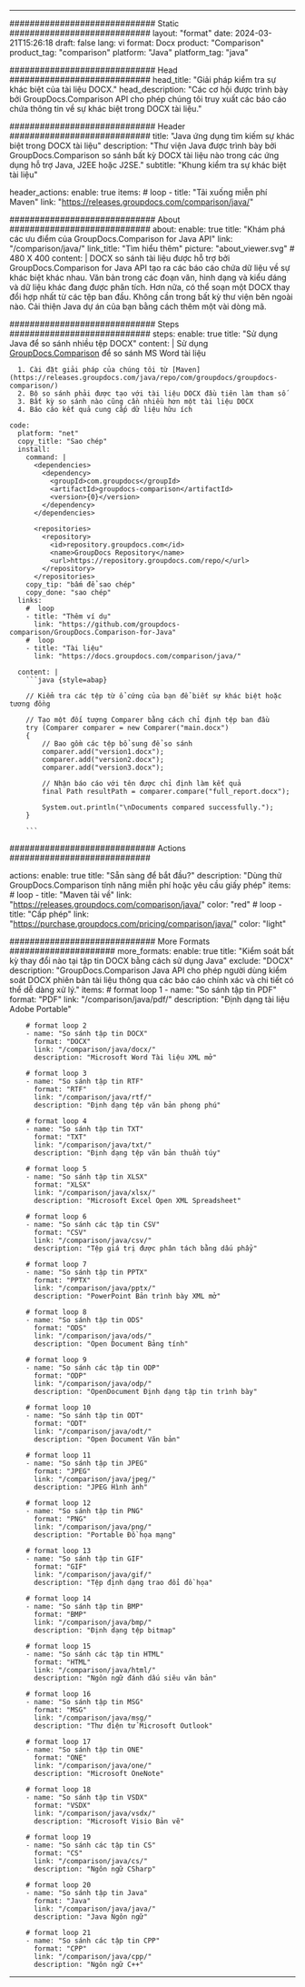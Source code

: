 
---
############################# Static ############################
layout: "format"
date:  2024-03-21T15:26:18
draft: false
lang: vi
format: Docx
product: "Comparison"
product_tag: "comparison"
platform: "Java"
platform_tag: "java"

############################# Head ############################
head_title: "Giải pháp kiểm tra sự khác biệt của tài liệu DOCX."
head_description: "Các cơ hội được trình bày bởi GroupDocs.Comparison API cho phép chúng tôi truy xuất các báo cáo chứa thông tin về sự khác biệt trong DOCX tài liệu."

############################# Header ############################
title: "Java ứng dụng tìm kiếm sự khác biệt trong DOCX tài liệu" 
description: "Thư viện Java được trình bày bởi GroupDocs.Comparison so sánh bất kỳ DOCX tài liệu nào trong các ứng dụng hỗ trợ Java, J2EE hoặc J2SE."
subtitle: "Khung kiểm tra sự khác biệt tài liệu"  

header_actions:
  enable: true
  items:
    #  loop
    - title: "Tải xuống miễn phí Maven"
      link: "https://releases.groupdocs.com/comparison/java/"
      
############################# About ############################
about:
    enable: true
    title: "Khám phá các ưu điểm của GroupDocs.Comparison for Java API"
    link: "/comparison/java/"
    link_title: "Tìm hiểu thêm"
    picture: "about_viewer.svg" # 480 X 400
    content: |
       DOCX so sánh tài liệu được hỗ trợ bởi GroupDocs.Comparison for Java API tạo ra các báo cáo chứa dữ liệu về sự khác biệt khác nhau. Văn bản trong các đoạn văn, hình dạng và kiểu dáng và dữ liệu khác đang được phân tích. Hơn nữa, có thể soạn một DOCX thay đổi hợp nhất từ các tệp ban đầu. Không cần trong bất kỳ thư viện bên ngoài nào. Cải thiện Java dự án của bạn bằng cách thêm một vài dòng mã.

############################# Steps ############################
steps:
    enable: true
    title: "Sử dụng Java để so sánh nhiều tệp DOCX"
    content: |
      Sử dụng [GroupDocs.Comparison](https://products.groupdocs.com/comparison/java/) để so sánh MS Word tài liệu
      
      1. Cài đặt giải pháp của chúng tôi từ [Maven](https://releases.groupdocs.com/java/repo/com/groupdocs/groupdocs-comparison/)
      2. Bộ so sánh phải được tạo với tài liệu DOCX đầu tiên làm tham số
      3. Bất kỳ so sánh nào cũng cần nhiều hơn một tài liệu DOCX
      4. Báo cáo kết quả cung cấp dữ liệu hữu ích
   
    code:
      platform: "net"
      copy_title: "Sao chép"
      install:
        command: |
          <dependencies>
            <dependency>
              <groupId>com.groupdocs</groupId>
              <artifactId>groupdocs-comparison</artifactId>
              <version>{0}</version>
            </dependency>
          </dependencies>

          <repositories>
            <repository>
              <id>repository.groupdocs.com</id>
              <name>GroupDocs Repository</name>
              <url>https://repository.groupdocs.com/repo/</url>
            </repository>
          </repositories>
        copy_tip: "bấm để sao chép"
        copy_done: "sao chép"
      links:
        #  loop
        - title: "Thêm ví dụ"
          link: "https://github.com/groupdocs-comparison/GroupDocs.Comparison-for-Java"
        #  loop
        - title: "Tài liệu"
          link: "https://docs.groupdocs.com/comparison/java/"
          
      content: |
        ```java {style=abap}

        // Kiểm tra các tệp từ ổ cứng của bạn để biết sự khác biệt hoặc tương đồng

        // Tạo một đối tượng Comparer bằng cách chỉ định tệp ban đầu
        try (Comparer comparer = new Comparer("main.docx") 
        {
            // Bao gồm các tệp bổ sung để so sánh
        	comparer.add("version1.docx");
            comparer.add("version2.docx");
            comparer.add("version3.docx");

            // Nhận báo cáo với tên được chỉ định làm kết quả
            final Path resultPath = comparer.compare("full_report.docx"); 

            System.out.println("\nDocuments compared successfully.");
        }
        
        ```            

############################# Actions ############################

actions:
  enable: true
  title: "Sẵn sàng để bắt đầu?"
  description: "Dùng thử GroupDocs.Comparison tính năng miễn phí hoặc yêu cầu giấy phép"
  items:
    #  loop
    - title: "Maven tải về"
      link: "https://releases.groupdocs.com/comparison/java/"
      color: "red"
        #  loop
    - title: "Cấp phép"
      link: "https://purchase.groupdocs.com/pricing/comparison/java/"
      color: "light"


############################# More Formats #####################
more_formats:
    enable: true
    title: "Kiểm soát bất kỳ thay đổi nào tại tập tin DOCX bằng cách sử dụng Java"
    exclude: "DOCX"
    description: "GroupDocs.Comparison Java API cho phép người dùng kiểm soát DOCX phiên bản tài liệu thông qua các báo cáo chính xác và chi tiết có thể dễ dàng xử lý."
    items: 
        # format loop 1
        - name: "So sánh tập tin PDF"
          format: "PDF"
          link: "/comparison/java/pdf/"
          description: "Định dạng tài liệu Adobe Portable"

        # format loop 2
        - name: "So sánh tập tin DOCX"
          format: "DOCX"
          link: "/comparison/java/docx/"
          description: "Microsoft Word Tài liệu XML mở"

        # format loop 3
        - name: "So sánh tập tin RTF"
          format: "RTF"
          link: "/comparison/java/rtf/"
          description: "Định dạng tệp văn bản phong phú"

        # format loop 4
        - name: "So sánh tập tin TXT"
          format: "TXT"
          link: "/comparison/java/txt/"
          description: "Định dạng tệp văn bản thuần túy"

        # format loop 5
        - name: "So sánh tập tin XLSX"
          format: "XLSX"
          link: "/comparison/java/xlsx/"
          description: "Microsoft Excel Open XML Spreadsheet"

        # format loop 6
        - name: "So sánh các tập tin CSV"
          format: "CSV"
          link: "/comparison/java/csv/"
          description: "Tệp giá trị được phân tách bằng dấu phẩy"

        # format loop 7
        - name: "So sánh tập tin PPTX"
          format: "PPTX"
          link: "/comparison/java/pptx/"
          description: "PowerPoint Bản trình bày XML mở"

        # format loop 8
        - name: "So sánh tập tin ODS"
          format: "ODS"
          link: "/comparison/java/ods/"
          description: "Open Document Bảng tính"

        # format loop 9
        - name: "So sánh các tập tin ODP"
          format: "ODP"
          link: "/comparison/java/odp/"
          description: "OpenDocument Định dạng tập tin trình bày"

        # format loop 10
        - name: "So sánh tập tin ODT"
          format: "ODT"
          link: "/comparison/java/odt/"
          description: "Open Document Văn bản"

        # format loop 11
        - name: "So sánh tập tin JPEG"
          format: "JPEG"
          link: "/comparison/java/jpeg/"
          description: "JPEG Hình ảnh"

        # format loop 12
        - name: "So sánh tập tin PNG"
          format: "PNG"
          link: "/comparison/java/png/"
          description: "Portable Đồ họa mạng"

        # format loop 13
        - name: "So sánh tập tin GIF"
          format: "GIF"
          link: "/comparison/java/gif/"
          description: "Tệp định dạng trao đổi đồ họa"

        # format loop 14
        - name: "So sánh tập tin BMP"
          format: "BMP"
          link: "/comparison/java/bmp/"
          description: "Định dạng tệp bitmap"

        # format loop 15
        - name: "So sánh các tập tin HTML"
          format: "HTML"
          link: "/comparison/java/html/"
          description: "Ngôn ngữ đánh dấu siêu văn bản"

        # format loop 16
        - name: "So sánh tập tin MSG"
          format: "MSG"
          link: "/comparison/java/msg/"
          description: "Thư điện tử Microsoft Outlook"

        # format loop 17
        - name: "So sánh tập tin ONE"
          format: "ONE"
          link: "/comparison/java/one/"
          description: "Microsoft OneNote"

        # format loop 18
        - name: "So sánh tập tin VSDX"
          format: "VSDX"
          link: "/comparison/java/vsdx/"
          description: "Microsoft Visio Bản vẽ"

        # format loop 19
        - name: "So sánh các tập tin CS"
          format: "CS"
          link: "/comparison/java/cs/"
          description: "Ngôn ngữ CSharp"

        # format loop 20
        - name: "So sánh tập tin Java"
          format: "Java"
          link: "/comparison/java/java/"
          description: "Java Ngôn ngữ"
          
        # format loop 21
        - name: "So sánh các tập tin CPP"
          format: "CPP"
          link: "/comparison/java/cpp/"
          description: "Ngôn ngữ C++"
---